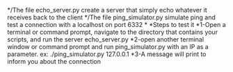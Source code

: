 */The file echo_server.py create a server that simply echo whatever it receives back to the client
*/The file ping_simulator.py simulate ping and test a connection with a localhost on port 6332
*
*Steps to test it
*1-Open a terminal or command prompt, navigate to the directory that contains your scripts, and run the server echo_server.py
*2-open another terminal window or command prompt and run ping_simulator.py with an IP as a parameter. ex: ./ping_simulator.py 127.0.0.1
*3-A message will print to inform you about the connection
